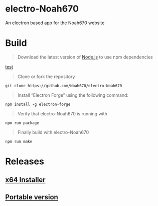 # electro-Noah670
An electron based app for the Noah670 website



# Build

> Download the latest version of [Node.js](https://nodejs.org/en/download/) to use npm dependencies 

[test](https://github.com/Noah670/electro-Noah670/blob/master/screens/electro-Noah670-screen.gif)

> Clone or fork the repository

``` git clone https://github.com/Noah670/electro-Noah670  ```

> Install “Electron Forge” using the following command:

``` npm install -g electron-forge  ```

> Verify that electro-Noah670 is running with

```npm run package ```

> Finally build with electro-Noah670

``` npm run make ```

# Releases

## [x64 Installer](https://github.com/Noah670/electro-Noah670/releases/download/v1.0/Noah670-1.0.0.Setup.exe)


## [Portable version](https://github.com/Noah670/electro-Noah670/releases/download/v1.0/Noah670-win32-x64-portable.zip)

